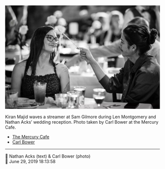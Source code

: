![Kiran Majid waves a streamer at Sam Gilmore](assets/2019-06-29-set-3-the-reception-33.webp)

Kiran Majid waves a streamer at Sam Gilmore during Len Montgomery and Nathan Acks’ wedding reception. Photo taken by Carl Bower at the Mercury Cafe.

* [The Mercury Cafe](http://mercurycafe.com)
* [Carl Bower](https://carlbowerphotos.com)

- - - -

<span aria-hidden="true">👥</span> Nathan Acks (text) & Carl Bower (photo)  
<span aria-hidden="true">📅</span> June 29, 2019 18:13:58
